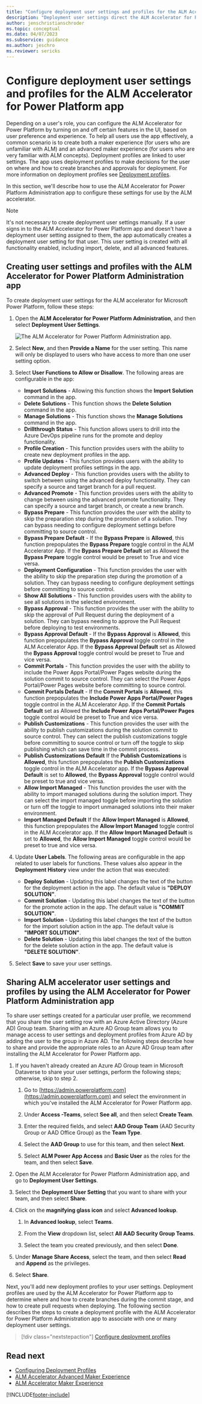 ```yaml
---
title: "Configure deployment user settings and profiles for the ALM Accelerator for Power Platform app | MicrosoftDocs"
description: "Deployment user settings direct the ALM Accelerator for Power Platform app on how to display UI components and how to source-control and deploy solutions."
author: jenschristianschroder
ms.topic: conceptual
ms.date: 04/07/2023
ms.subservice: guidance
ms.author: jeschro
ms.reviewer: sericks
---
```

# Configure deployment user settings and profiles for the ALM Accelerator for Power Platform app

Depending on a user's role, you can configure the ALM Accelerator for Power Platform by turning on and off certain features in the UI, based on user preference and experience. To help all users use the app effectively, a common scenario is to create both a maker experience (for users who are unfamiliar with ALM) and an advanced maker experience (for users who are very familiar with ALM concepts). Deployment profiles are linked to user settings. The app uses deployment profiles to make decisions for the user on where and how to create branches and approvals for deployment. For more information on deployment profiles see [Deployment profiles](./setup-deployment-user-profiles.md).

In this section, we'll describe how to use the ALM Accelerator for Power Platform Administration app to configure these settings for use by the ALM accelerator.

> [!NOTE]
> It's not necessary to create deployment user settings manually. If a user signs in to the ALM Accelerator for Power Platform app and doesn't have a deployment user setting assigned to them, the app automatically creates a deployment user setting for that user. This user setting is created with all functionality enabled, including import, delete, and all advanced features.

## Creating user settings and profiles with the ALM Accelerator for Power Platform Administration app

To create deployment user settings for the ALM accelerator for Microsoft Power Platform, follow these steps:

1. Open the **ALM Accelerator for Power Platform Administration**, and then select **Deployment User Settings**.

   ![The ALM Accelerator for Power Platform Administration app.](media/setup-almacceleratorpowerplatform-deployment-profiles/image-20211126094411050.png)

1. Select **New**, and then **Provide a Name** for the user setting. This name will only be displayed to users who have access to more than one user setting option.

1. Select **User Functions to Allow or Disallow**. The following areas are configurable in the app:

    - **Import Solutions** - Allowing this function shows the **Import Solution** command in the app.
    - **Delete Solutions** - This function shows the **Delete Solution** command in the app.
    - **Manage Solutions** - This function shows the **Manage Solutions** command in the app.
    - **Drillthrough Status** - This function allows users to drill into the Azure DevOps pipeline runs for the promote and deploy functionality.
    - **Profile Creation** - This function provides users with the ability to create new deployment profiles in the app.
    - **Profile Updates** - This function provides users with the ability to update deployment profiles settings in the app.
    - **Advanced Deploy** - This function provides users with the ability to switch between using the advanced deploy functionality. They can specify a source and target branch for a pull request.
    - **Advanced Promote** - This function provides users with the ability to change between using the advanced promote functionality. They can specify a source and target branch, or create a new branch.
    - **Bypass Prepare** - This function provides the user with the ability to skip the preparation step during the promotion of a solution. They can bypass needing to configure deployment settings before committing to source control.
    - **Bypass Prepare Default** - If the **Bypass Prepare** is **Allowed**, this function prepopulates the **Bypass Prepare** toggle control in the ALM Accelerator App. If the **Bypass Prepare Default** set as Allowed the **Bypass Prepare** toggle control would be preset to True and vice versa.
    - **Deployment Configuration** - This function provides the user with the ability to skip the preparation step during the promotion of a solution. They can bypass needing to configure deployment settings before committing to source control.
    - **Show All Solutions** - This function provides users with the ability to see all solutions in the selected environment.
    - **Bypass Approval** - This function provides the user with the ability to skip the approval of Pull Request during the deployment of a solution. They can bypass needing to approve the Pull Request before deploying to test environments.
    - **Bypass Approval Default** - If the **Bypass Approval** is **Allowed**, this function prepopulates the **Bypass Approval** toggle control in the ALM Accelerator App. If the **Bypass Approval Default** set as Allowed the **Bypass Approval** toggle control would be preset to True and vice versa.
    - **Commit Portals** - This function provides the user with the ability to include the Power Apps Portal/Power Pages website during the solution commit to source control. They can select the Power Apps Portal/Power Pages website before committing to source control.
    - **Commit Portals Default** - If the **Commit Portals** is **Allowed**, this function prepopulates the **Include Power Apps Portal/Power Pages** toggle control in the ALM Accelerator App. If the **Commit Portals Default** set as Allowed the **Include Power Apps Portal/Power Pages** toggle control would be preset to True and vice versa.
    - **Publish Customizations** - This function provides the user with the ability to publish customizations during the solution commit to source control. They can select the publish customizations toggle before committing to source control or turn off the toggle to skip publishing which can save time in the commit process.
    - **Publish Customizations Default** If the **Publish Customizations** is **Allowed**, this function prepopulates the **Publish Customizations** toggle control in the ALM Accelerator app. If the **Bypass Approval Default** is set to **Allowed**, the **Bypass Approval** toggle control would be preset to true and vice versa.
    - **Allow Import Managed** - This function provides the user with the ability to import managed solutions during the solution import. They can select the import managed toggle before importing the solution or turn off the toggle to import unmanaged solutions into their maker environment.
    - **Import Managed Default** If the **Allow Import Managed** is **Allowed**, this function prepopulates the **Allow Import Managed** toggle control in the ALM Accelerator app. If the **Allow Import Managed Default** is set to **Allowed**, the **Allow Import Managed** toggle control would be preset to true and vice versa.

1. Update **User Labels**. The following areas are configurable in the app related to user labels for functions. These values also appear in the **Deployment History** view under the action that was executed:

    - **Deploy Solution** - Updating this label changes the text of the button for the deployment action in the app. The default value is **"DEPLOY SOLUTION"**.
    - **Commit Solution** - Updating this label changes the text of the button for the promote action in the app. The default value is **"COMMIT SOLUTION"**.
    - **Import Solution** - Updating this label changes the text of the button for the import solution action in the app. The default value is **"IMPORT SOLUTION"**.
    - **Delete Solution** - Updating this label changes the text of the button for the delete solution action in the app. The default value is **"DELETE SOLUTION"**.

1. Select **Save** to save your user settings.

## Sharing ALM accelerator user settings and profiles by using the ALM Accelerator for Power Platform Administration app

To share user settings created for a particular user profile, we recommend that you share the user setting row with an Azure Active Directory (Azure AD) Group team. Sharing with an Azure AD Group team allows you to manage access to user settings and deployment profiles from Azure AD by adding the user to the group in Azure AD. The following steps describe how to share and provide the appropriate roles to an Azure AD Group team after installing the ALM Accelerator for Power Platform app.

1. If you haven't already created an Azure AD Group team in Microsoft Dataverse to share your user settings, perform the following steps; otherwise, skip to step 2.

   1. Go to [https://admin.powerplatform.com](https://admin.powerplatform.com) and select the environment in which you've installed the ALM Accelerator for Power Platform app.

   1. Under **Access -Teams**, select **See all**, and then select **Create Team**.

   1. Enter the required fields, and select **AAD Group Team** (AAD Security Group or AAD Office Group) as the **Team Type**.

   1. Select the **AAD Group** to use for this team, and then select **Next**.

   1. Select **ALM Power App Access** and **Basic User** as the roles for the team, and then select **Save**.

1. Open the ALM Accelerator for Power Platform Administration app, and go to **Deployment User Settings**.

1. Select the **Deployment User Setting** that you want to share with your team, and then select **Share**.

1. Click on the **magnifying glass icon** and select **Advanced lookup**.

   1. In **Advanced lookup**, select **Teams**.

   1. From the **View** dropdown list, select **All AAD Security Group Teams**.

   1. Select the team you created previously, and then select **Done**.

1. Under **Manage Share Access**, select the team, and then select **Read** and **Append** as the privileges.

1. Select **Share**.

Next, you'll add new deployment profiles to your user settings. Deployment profiles are used by the ALM Accelerator for Power Platform app to determine where and how to create branches during the commit stage, and how to create pull requests when deploying. The following section describes the steps to create a deployment profile with the ALM Accelerator for Power Platform Administration app to associate with one or many deployment user settings.

> [!div class="nextstepaction"]
> [Configure deployment profiles](./setup-deployment-user-profiles.md)

## Read next

- [Configuring Deployment Profiles](./setup-deployment-user-profiles.md)
- [ALM Accelerator Advanced Maker Experience](./advanced-maker-experience.md)
- [ALM Accelerator Maker Experience](./new-maker-experience.md)

[!INCLUDE[footer-include](../../includes/footer-banner.md)]
